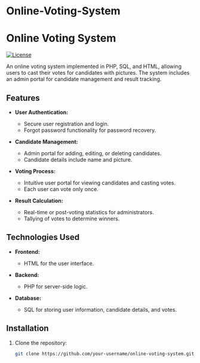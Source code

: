 # Online-Voting-System
# Online Voting System

[![License](https://img.shields.io/badge/license-MIT-blue.svg)](LICENSE)

An online voting system implemented in PHP, SQL, and HTML, allowing users to cast their votes for candidates with pictures. The system includes an admin portal for candidate management and result tracking.

## Features

- **User Authentication:**
  - Secure user registration and login.
  - Forgot password functionality for password recovery.

- **Candidate Management:**
  - Admin portal for adding, editing, or deleting candidates.
  - Candidate details include name and picture.

- **Voting Process:**
  - Intuitive user portal for viewing candidates and casting votes.
  - Each user can vote only once.

- **Result Calculation:**
  - Real-time or post-voting statistics for administrators.
  - Tallying of votes to determine winners.

## Technologies Used

- **Frontend:**
  - HTML for the user interface.

- **Backend:**
  - PHP for server-side logic.

- **Database:**
  - SQL for storing user information, candidate details, and votes.

## Installation

1. Clone the repository:
   ```bash
   git clone https://github.com/your-username/online-voting-system.git

